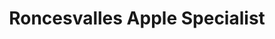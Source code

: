 ---
title: "Roncesvalles Apple Specialist"
url: /toronto/roncesvalles-apple-specialist/
shop: computer
---